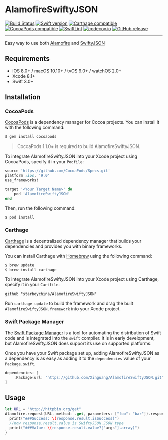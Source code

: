 # AlamofireSwiftyJSON

[![Build Status](https://travis-ci.org/Xinguang/AlamofireSwiftyJSON.svg)](https://travis-ci.org/Xinguang/AlamofireSwiftyJSON)
[![Swift version](https://img.shields.io/badge/swift-3.0-orange.svg)](https://developer.apple.com/swift/)
[![Carthage compatible](https://img.shields.io/badge/Carthage-compatible-4BC51D.svg?style=flat)](https://github.com/Carthage/Carthage)
[![CocoaPods compatible](https://img.shields.io/badge/CocoaPods-compatible-4BC51D.svg?style=flat)](https://cocoapods.org/pods/AlamofireSwiftyJSON)
[![SwiftLint](https://img.shields.io/badge/SwiftLint-passing-brightgreen.svg)](https://github.com/realm/SwiftLint)
[![codecov.io](https://codecov.io/gh/xinguang/AlamofireSwiftyJSON/branch/master/graph/badge.svg)](https://codecov.io/gh/xinguang/AlamofireSwiftyJSON?branch=master)
[![GitHub release](https://img.shields.io/github/release/xinguang/AlamofireSwiftyJSON.svg)](https://github.com/xinguang/AlamofireSwiftyJSON/releases)

---
Easy way to use both [Alamofire](https://github.com/Alamofire/Alamofire) and [SwiftyJSON](https://github.com/SwiftyJSON/SwiftyJSON)

## Requirements

- iOS 8.0+ / macOS 10.10+ / tvOS 9.0+ / watchOS 2.0+
- Xcode 8.1+
- Swift 3.0+

## Installation

### CocoaPods

[CocoaPods](http://cocoapods.org) is a dependency manager for Cocoa projects. You can install it with the following command:

```bash
$ gem install cocoapods
```

> CocoaPods 1.1.0+ is required to build AlamofireSwiftyJSON.

To integrate AlamofireSwiftyJSON into your Xcode project using CocoaPods, specify it in your `Podfile`:

```ruby
source 'https://github.com/CocoaPods/Specs.git'
platform :ios, '9.0'
use_frameworks!

target '<Your Target Name>' do
    pod 'AlamofireSwiftyJSON'
end
```

Then, run the following command:

```bash
$ pod install
```

### Carthage

[Carthage](https://github.com/Carthage/Carthage) is a decentralized dependency manager that builds your dependencies and provides you with binary frameworks.

You can install Carthage with [Homebrew](http://brew.sh/) using the following command:

```bash
$ brew update
$ brew install carthage
```

To integrate AlamofireSwiftyJSON into your Xcode project using Carthage, specify it in your `Cartfile`:

```ogdl
github "starboychina/AlamofireSwiftyJSON"
```

Run `carthage update` to build the framework and drag the built `AlamofireSwiftyJSON.framework` into your Xcode project.

### Swift Package Manager

The [Swift Package Manager](https://swift.org/package-manager/) is a tool for automating the distribution of Swift code and is integrated into the `swift` compiler. It is in early development, but AlamofireSwiftyJSON does support its use on supported platforms.

Once you have your Swift package set up, adding AlamofireSwiftyJSON as a dependency is as easy as adding it to the `dependencies` value of your `Package.swift`.

```swift
dependencies: [
    .Package(url: "https://github.com/Xinguang/AlamofireSwiftyJSON.git", majorVersion: 1)
]
```


## Usage

```swift
let URL = "http://httpbin.org/get"
Alamofire.request(URL, method: .get, parameters: ["foo": "bar"]).responseSwiftyJSON { response in
  print("###Success: \(response.result.isSuccess)")
  //now response.result.value is SwiftyJSON.JSON type
  print("###Value: \(response.result.value?["args"].array)")
}

```
